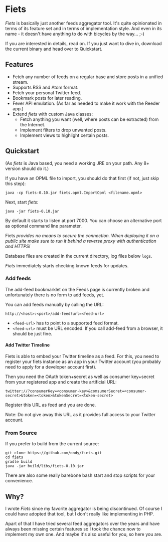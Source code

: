 # Fiets
_Fiets_ is basically just another feeds aggregator tool. It's quite opinionated
in terms of its feature set and in terms of implementation style. And even in
its name - it doesn't have anything to do with bicycles by the way... ;-)

If you are interested in details, read on.
If you just want to dive in, download the current binary and head over to 
Quickstart.

## Features
* Fetch any number of feeds on a regular base and store posts in a unified stream.
* Supports RSS and Atom format.
* Fetch your personal Twitter feed.
* Bookmark posts for later reading.
* Fever API emulation. (As far as needed to make it work with the Reeder app.)
* Extend _fiets_ with custom Java classes:
    * Fetch anything you want (well, where posts can be extracted) from the Internet.
    * Implement filters to drop unwanted posts.
    * Implement views to highlight certain posts.

## Quickstart
(As _fiets_ is Java based, you need a working JRE on your path. Any 8+ 
version should do it.)

If you have an OPML file to import, you should do that first (if not, just
skip this step):

    java -cp fiets-0.10.jar fiets.opml.ImportOpml <filename.opml>

Next, start _fiets_:

    java -jar fiets-0.10.jar

By default it starts to listen at port 7000. You can choose an alternative port
as optional command line parameter.

Fiets _provides no means to secure the connection. When deploying it on a_
_public site make sure to run it behind a reverse proxy with authentication_
_and HTTPS!_

Database files are created in the current directory, log files below `logs`. 

_Fiets_ immediately starts checking known feeds for updates. 

### Add feeds
The add-feed bookmarklet on the Feeds page is currently broken and unfortunately
there is no form to add feeds, yet.

You can add feeds manually by calling the URL:

    http://<host>:<port>/add-feed?url=<feed-url>

* `<feed-url>` has to point to a supported feed format.
* `<feed-url>` must be URL encoded. If you call add-feed from a browser, 
it should be just fine.

#### Add Twitter Timeline
Fiets is able to embed your Twitter timeline as a feed. For this, you need to
register your fiets instance as an app in your Twitter account (you probably
need to apply for a developer account first).

Then you need the OAuth token+secret as well as consumer key+secret from your
registered app and create the artificial URL:

    twitter://?consumerKey=<consumer-key>&comsumerSecret=<consumer-secret>&token=<token>&tokenSecret=<token-secret>

Register this URL as feed and you are done.

Note: Do not give away this URL as it provides full access to your Twitter
account.

### From Source 
If you prefer to build from the current source:

```
git clone https://github.com/ondy/fiets.git
cd fiets
gradle build
java -jar build/libs/fiets-0.10.jar 
```
There are also some really barebone bash start and stop scripts for your convenience.

## Why?
I wrote _Fiets_ since my favorite aggregator is being discontinued. Of course
I could have adopted that tool, but I don't really like implementing
in PHP. 

Apart of that I have tried several feed aggregators over the years and
have always been missing certain features
so I took the chance now to implement my own one. And maybe it's also useful
for you, so here you are.
